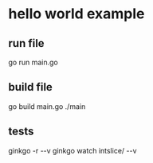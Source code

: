 # hello world example

## run file
go run main.go

## build file
go build main.go
./main

## tests
ginkgo -r --v
ginkgo watch intslice/ --v